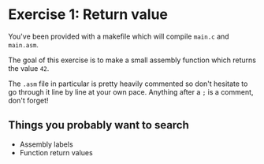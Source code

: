 # Exercise 1: Return value
You've been provided with a makefile which will compile `main.c` and `main.asm`.

The goal of this exercise is to make a small assembly function which returns the
value `42`.

The `.asm` file in particular is pretty heavily commented so don't hesitate to
go through it line by line at your own pace. Anything after a `;` is a comment,
don't forget!

## Things you probably want to search
- Assembly labels
- Function return values
